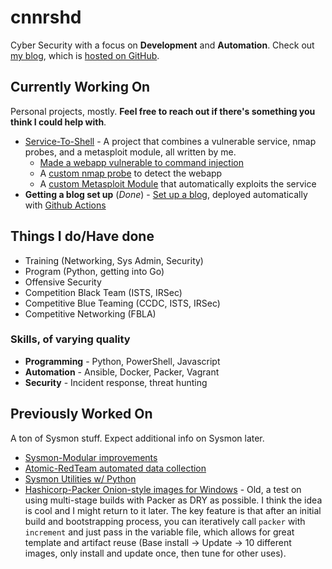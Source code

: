 # cnnrshd

Cyber Security with a focus on **Development** and **Automation**. Check out [my blog](https://connorshade.com), which is [hosted on GitHub](https://github.com/cnnrshd/cnnrshd.github.io).

## Currently Working On

Personal projects, mostly. **Feel free to reach out if there's something you think I could help with**.

- [Service-To-Shell](https://connorshade.com/service-to-shell/) - A project that combines a vulnerable service, nmap probes, and a metasploit module, all written by me.
  - [Made a webapp vulnerable to command injection](https://connorshade.com/service-to-shell/vulnerable-webapp/)
  - A [custom nmap probe](https://connorshade.com/service-to-shell/writing-nmap-scan/) to detect the webapp
  - A [custom Metasploit Module](https://connorshade.com/service-to-shell/custom-metasploit/) that automatically exploits the service
- **Getting a blog set up** (*Done*) - [Set up a blog](https://connorshade.com), deployed automatically with [Github Actions](https://github.com/cnnrshd/cnnrshd.github.io)

## Things I do/Have done

- Training (Networking, Sys Admin, Security)
- Program (Python, getting into Go)
- Offensive Security
- Competition Black Team (ISTS, IRSec)
- Competitive Blue Teaming (CCDC, ISTS, IRSec)
- Competitive Networking (FBLA)

### Skills, of varying quality

- **Programming** - Python, PowerShell, Javascript
- **Automation** - Ansible, Docker, Packer, Vagrant
- **Security** - Incident response, threat hunting

## Previously Worked On

A ton of Sysmon stuff. Expect additional info on Sysmon later.

- [Sysmon-Modular improvements](https://github.com/cnnrshd/sysmon-modular)
- [Atomic-RedTeam automated data collection](https://github.com/cnnrshd/atomic-datasets-utils)
- [Sysmon Utilities w/ Python](https://github.com/cnnrshd/sysmon_utils)
- [Hashicorp-Packer Onion-style images for Windows](https://github.com/cnnrshd/packer-templates) - Old, a test on using multi-stage builds with Packer as DRY as possible. I think the idea is cool and I might return to it later. The key feature is that after an initial build and bootstrapping process, you can iteratively call `packer` with `increment` and just pass in the variable file, which allows for great template and artifact reuse (Base install -> Update -> 10 different images, only install and update once, then tune for other uses).
